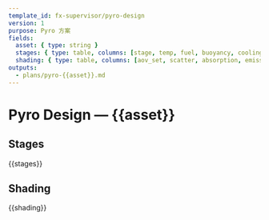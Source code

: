```yaml
---
template_id: fx-supervisor/pyro-design
version: 1
purpose: Pyro 方案
fields:
  asset: { type: string }
  stages: { type: table, columns: [stage, temp, fuel, buoyancy, cooling, vorticity, notes] }
  shading: { type: table, columns: [aov_set, scatter, absorption, emission, blackbody] }
outputs:
  - plans/pyro-{{asset}}.md
---
```


# Pyro Design — {{asset}}

## Stages

{{stages}}

## Shading

{{shading}}
